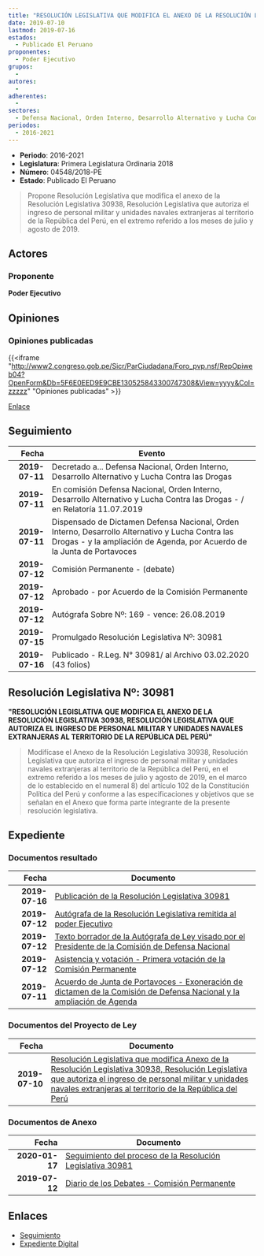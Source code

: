 ```yaml
---
title: "RESOLUCIÓN LEGISLATIVA QUE MODIFICA EL ANEXO DE LA RESOLUCIÓN LEGISLATIVA 30938, QUE AUTORIZA EL INGRESO DE PERSONAL MILITAR Y UNIDADES NAVALES EXTRANJERAS AL TERRITORIO DE LA REPÚBLICA DEL PERÚ"
date: 2019-07-10
lastmod: 2019-07-16
estados: 
  - Publicado El Peruano
proponentes: 
  - Poder Ejecutivo
grupos: 
  - 
autores: 
  - 
adherentes: 
  - 
sectores: 
  - Defensa Nacional, Orden Interno, Desarrollo Alternativo y Lucha Contra las Drogas
periodos: 
  - 2016-2021
---
```


- **Periodo**: 2016-2021
- **Legislatura**: Primera Legislatura Ordinaria 2018
- **Número**: 04548/2018-PE
- **Estado**: Publicado El Peruano

> Propone Resolución Legislativa que modifica el anexo de la Resolución Legislativa 30938, Resolución Legislativa que autoriza el ingreso de personal militar y unidades navales extranjeras al territorio de la República del Perú, en el extremo referido a los meses de julio y agosto de 2019.


## Actores

### Proponente

**Poder Ejecutivo**


## Opiniones

### Opiniones publicadas

{{<iframe "http://www2.congreso.gob.pe/Sicr/ParCiudadana/Foro_pvp.nsf/RepOpiweb04?OpenForm&Db=5F6E0EED9E9CBE130525843300747308&View=yyyy&Col=zzzzz" "Opiniones publicadas" >}}

[Enlace](http://www2.congreso.gob.pe/Sicr/ParCiudadana/Foro_pvp.nsf/RepOpiweb04?OpenForm&Db=5F6E0EED9E9CBE130525843300747308&View=yyyy&Col=zzzzz)

## Seguimiento

| Fecha | Evento |
|------:|--------|
| **2019-07-11** | Decretado a... Defensa Nacional, Orden Interno, Desarrollo Alternativo y Lucha Contra las Drogas|
| **2019-07-11** | En comisión Defensa Nacional, Orden Interno, Desarrollo Alternativo y Lucha Contra las Drogas - / en Relatoría 11.07.2019|
| **2019-07-11** | Dispensado de Dictamen Defensa Nacional, Orden Interno, Desarrollo Alternativo y Lucha Contra las Drogas - y la ampliación de Agenda, por Acuerdo de la Junta de Portavoces|
| **2019-07-12** | Comisión Permanente - (debate)|
| **2019-07-12** | Aprobado - por Acuerdo de la Comisión Permanente|
| **2019-07-12** | Autógrafa Sobre Nº: 169 - vence: 26.08.2019|
| **2019-07-15** | Promulgado Resolución Legislativa Nº: 30981|
| **2019-07-16** | Publicado - R.Leg. N° 30981/ al Archivo 03.02.2020 (43 folios)|

## Resolución Legislativa Nº: 30981

**"RESOLUCIÓN LEGISLATIVA QUE MODIFICA EL ANEXO DE LA RESOLUCIÓN LEGISLATIVA 30938, RESOLUCIÓN LEGISLATIVA QUE AUTORIZA EL INGRESO DE PERSONAL MILITAR Y UNIDADES NAVALES EXTRANJERAS AL TERRITORIO DE LA REPÚBLICA DEL PERÚ"**

> Modifícase el Anexo de la Resolución Legislativa 30938, Resolución Legislativa que autoriza el ingreso de personal militar y unidades navales extranjeras al territorio de la República del Perú, en el extremo referido a los meses de julio y agosto de 2019, en el marco de lo establecido en el numeral 8) del artículo 102 de la Constitución Política del Perú y conforme a las especificaciones y objetivos que se señalan en el Anexo que forma parte integrante de la presente resolución legislativa.


## Expediente


### Documentos resultado

| Fecha | Documento |
|------:|--------|
| **2019-07-16** | [Publicación de la Resolución Legislativa 30981](http://www.leyes.congreso.gob.pe/Documentos/2016_2021/ADLP/Normas_Legales/30981-RLG.pdf) |
| **2019-07-12** | [Autógrafa de la Resolución Legislativa remitida al poder Ejecutivo](http://www.leyes.congreso.gob.pe/Documentos/2016_2021/ADLP/Texto_Aprobado/AU0454820190712.pdf) |
| **2019-07-12** | [Texto borrador de la Autógrafa de Ley visado por el Presidente de la Comisión de Defensa Nacional](http://www.leyes.congreso.gob.pe/Documentos/2016_2021/Texto_Borrador_de_Autografa/BAU0454820190712.pdf) |
| **2019-07-12** | [Asistencia y votación - Primera votación de la Comisión Permanente](http://www.leyes.congreso.gob.pe/Documentos/2016_2021/Asistencia_y_Votacion/Proyectos_de_Ley/AV0454820190712.pdf) |
| **2019-07-11** | [Acuerdo de Junta de Portavoces - Exoneración de dictamen de la Comisión de Defensa Nacional y la ampliación de Agenda](http://www.leyes.congreso.gob.pe/Documentos/2016_2021/Acuerdos/Junta_Portavoces/AJP0454820190711..pdf) |

### Documentos del Proyecto de Ley

| Fecha | Documento |
|------:|--------|
| **2019-07-10** | [Resolución Legislativa que modifica Anexo de la Resolución Legislativa 30938, Resolución Legislativa que autoriza el ingreso de personal militar y unidades navales extranjeras al territorio de la República del Perú](http://www.leyes.congreso.gob.pe/Documentos/2016_2021/Proyectos_de_Ley_y_de_Resoluciones_Legislativas/PL0454820190710..pdf) |

### Documentos de Anexo

| Fecha | Documento |
|------:|--------|
| **2020-01-17** | [Seguimiento del proceso de la Resolución Legislativa 30981](http://www.leyes.congreso.gob.pe/Documentos/2016_2021/Seguimiento_de_Proyectos_de_Ley/04548PL20200117.pdf) |
| **2019-07-12** | [Diario de los Debates - Comisión Permanente](http://www2.congreso.gob.pe/Sicr/DiarioDebates/Publicad.nsf/SesionesPleno/05256D6E0073DFE905258436000F4CA8/$FILE/PER-2018-11.pdf) |

## Enlaces 

- [Seguimiento](http://www2.congreso.gob.pe/Sicr/TraDocEstProc/CLProLey2016.nsf/f7fff46988ca05b1052578e100829cc7/60ff55830d6e7dc105258433006e72e1?OpenDocument)
- [Expediente Digital](http://www2.congreso.gob.pe/Sicr/TraDocEstProc/CLProLey2016.nsf/f7fff46988ca05b1052578e100829cc7/60ff55830d6e7dc105258433006e72e1?OpenDocument&Click=05257FB7005EB655.eb71d0cf91d8294e05256cdf006b5706/$Body/0.1C6C)
